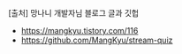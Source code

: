 [출처]
망나니 개발자님 블로그 글과 깃헙
  - https://mangkyu.tistory.com/116
  - https://github.com/MangKyu/stream-quiz
